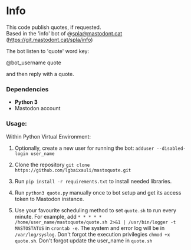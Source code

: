 # Info
This code publish quotes, if requested.  
Based in the 'info' bot of @spla@mastodont.cat (https://git.mastodont.cat/spla/info)

The bot listen to 'quote' word key:

@bot_username quote

and then reply with a quote.

### Dependencies

-   **Python 3**
-   Mastodon account

### Usage:

Within Python Virtual Environment:

1. Optionally, create a new user for running the bot: `adduser --disabled-login user_name`

2. Clone the repository `git clone https://github.com/lgbaixauli/mastoquote.git` 

3. Run `pip install -r requirements.txt` to install needed libraries.  

4. Run `python3 quote.py` manually once to bot setup and get its access token to Mastodon instance.

5. Use your favourite scheduling method to set `quote.sh` to run every minute. For example, 
   add  `* * * * * /home/user_name/mastoquote/quote.sh 2>&1 | /usr/bin/logger -t MASTOSTATUS` in 
   `crontab -e`. The system and error log will be in `/var/log/syslog`. 
   Don't forgot the execution privilegies `chmod +x quote.sh`. 
   Don't forgot update the user_name in `quote.sh`